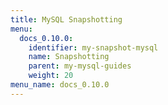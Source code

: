 ```yaml
---
title: MySQL Snapshotting
menu:
  docs_0.10.0:
    identifier: my-snapshot-mysql
    name: Snapshotting
    parent: my-mysql-guides
    weight: 20
menu_name: docs_0.10.0
---
```

